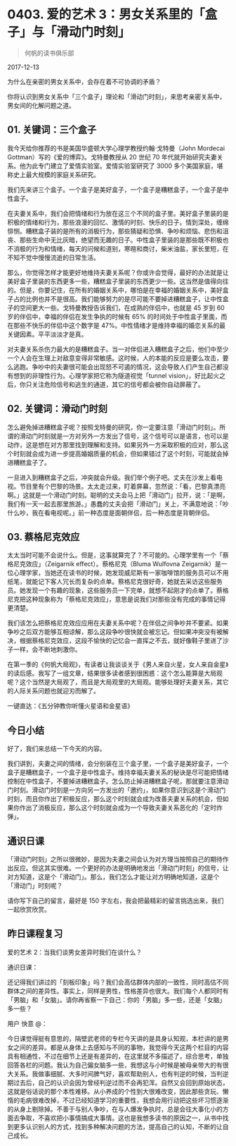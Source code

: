 # 0403. 爱的艺术 3：男女关系里的「盒子」与「滑动门时刻」

> 何帆的读书俱乐部

2017-12-13

为什么在亲密的男女关系中，会存在着不可协调的矛盾？

你将认识到男女关系中「三个盒子」理论和「滑动门时刻」，来思考亲密关系中，男女间的化解问题之道。

## 01. 关键词：三个盒子

我今天给你推荐的书是美国华盛顿大学心理学教授约翰·戈特曼（John Mordecai Gottman）写的《爱的博弈》。戈特曼教授从 20 世纪 70 年代就开始研究夫妻关系。他为此专门建立了爱情实验室。爱情实验室研究了 3000 多个美国家庭，堪称史上最大规模的家庭关系研究。

我们先来讲三个盒子。一个盒子是美好盒子，一个盒子是糟糕盒子，一个盒子是中性盒子。

在夫妻关系中，我们会把情绪和行为放在这三个不同的盒子里。美好盒子里装的是积极的情绪和行为，那些浪漫的回忆、激情的时刻、快乐的日子。情到深处，缠绵悱恻。糟糕盒子装的是所有的消极行为，那些猜疑和恐惧、争吵和烦恼、悲伤和沮丧、那些生命中无比灰暗，绝望而无趣的日子。中性盒子里装的是那些既不积极也不消极的行为和情绪，每天的问候和道别，寒暄和商讨，柴米油盐，家长里短，在不知不觉中慢慢流逝的日常生活。

那么，你觉得怎样才能更好地维持夫妻关系呢？你或许会觉得，最好的办法就是让美好盒子里装的东西更多一些，糟糕盒子里装的东西更少一些。这当然是值得向往的。但是，你要记住，在所有的婚姻关系中，哪怕是在幸福的婚姻关系中，美好盒子占的比例也并不是很高。我们能够努力的是尽可能不要掉进糟糕盒子，让中性盒子的空间更大一些。戈特曼教授告诉我们，在成熟的伴侣中，也就是 45 岁到 60 岁的伴侣中，幸福的伴侣在发生争执的时候有 65% 的时间处于中性盒子里面，而在那些不快乐的伴侣中这个数字是 47%。中性情绪才是维持幸福的婚恋关系的最关键因素。平平淡淡才是真。

对夫妻关系杀伤力最大的是糟糕盒子。当一对伴侣进入糟糕盒子之后，他们中至少一个人会在生理上对敌意变得非常敏感。这时候，人的本能的反应是要么攻击，要么逃跑。争吵中的夫妻很可能会出现怒不可遏的情况，这会导致人们产生自己都没有想到的非理性行为。心理学家把它称为隧道视觉「tunnel vision」，好比起火之后，你只关注危险信号和逃生的通道，其它的信号都会被你自动屏蔽了。

## 02. 关键词：滑动门时刻

怎么避免掉进糟糕盒子呢？按照戈特曼的研究，你一定要注意「滑动门时刻」。所谓的滑动门时刻就是一方对另外一方发出了信号，这个信号可以是语言，也可以是动作，这是想在对方那里找到理解和支持。如果另外一方采取积极的应对，那么这个时刻就会成为进一步提高婚姻质量的机会，但如果错过了这个时刻，可能就会掉进糟糕盒子了。

一旦进入到糟糕盒子之后，冲突就会升级。我们举个例子吧。丈夫在沙发上看电视。节目里有个巴黎的场景。太太走过来，盯着屏幕，忽然说：「看，巴黎真漂亮啊。」这就是一个滑动门时刻。聪明的丈夫会马上把「滑动门」拉开，说：「是啊，我们有一天一起去那里旅游。」愚蠢的丈夫会把「滑动门」关上，不满意地说：「吵什么吵，我在看电视呢。」前一种态度是面朝伴侣，后一种态度是背朝伴侣。

## 03. 蔡格尼克效应

太太当时可能不会说什么。但是，这事就算完了？不可能的。心理学里有一个「蔡格尼克效应」（Zeigarnik effect）。蔡格尼克（Bluma Wulfovna Zeigarnik）是一位心理学家，当她还在读书的时候，她发现威尼斯有一家咖啡馆的服务员可以不用纸笔，就能记下客人冗长而复杂的点单。蔡格尼克很好奇，她就去采访这些服务员。她发现一个有趣的现象，这些服务员一下完单，就想不起刚才的点单了。蔡格尼克把这种现象称为「蔡格尼克效应」，意思是说我们对那些没有完成的事情记得更清楚。

我们该怎么把蔡格尼克效应应用在夫妻关系中呢？在伴侣之间争吵并不要紧。如果争吵之后双方能够互相谅解，那么这段争吵很快就会被忘记。但如果冲突没有被解决，根据蔡格尼克效应，这段不愉快的记忆会一直挥之不去，就好像鞋子里进了沙子一样，会不断地刺激你。

在第一季的《何帆大局观》，有读者让我谈谈关于《男人来自火星，女人来自金星》的读后感。我写了一组文章，结果很多读者感到很困惑：这个怎么能算是大局观呢？这个当然是大局观了，而且是大局观里的大局观。能够处理好夫妻关系，其它的人际关系问题也就迎刃而解了。

一键直达：《五分钟教你听懂火星语和金星语》

## 今日小结

好了，我们来总结一下今天的内容。

我们讲到，夫妻之间的情绪，会分别装在三个盒子里，一个盒子是美好盒子，一个盒子是糟糕盒子，一个盒子是中性盒子。维持幸福夫妻关系的秘诀是尽可能把情绪控制在中性盒子，不要掉进糟糕盒子。怎么防止掉进糟糕盒子呢，那就要注意滑动门时刻。滑动门时刻是一方向另一方发出的「邀约」，如果你意识到这是个滑动门时刻，而且你作出了积极反应，那么这个时刻就会成为改善夫妻关系的机会，但如果你作出了消极反应，那么这个时刻就会成为一个导致夫妻关系恶化的「定时炸弹」。

## 通识日课

「滑动门时刻」之所以很微妙，是因为夫妻之间会认为对方理当按照自己的期待作出反应。但这其实很难。一个更好的办法是明确地发出「滑动门时刻」的信号，让对方知道，这是个「滑动门」。那么，我们怎么才能让对方明确地知道，这是个「滑动门」时刻呢？

请你写下自己的留言，最好是 150 字左右，我会把最精彩的留言挑选出来，我们一起欣赏欣赏。

## 昨日课程复习

爱的艺术 2：当我们谈男女差异时我们在谈什么？

通识日课：

还记得我们讲过的「刻板印象」吗？我们会高估群体内部的一致性，同时高估不同群体之间的差异性。事实上，同样是男性，性格差异也很大。我们每个人都同时有「男脑」和「女脑」。请你再省察一下自己：你的「男脑」多一些，还是「女脑」多一些？

用户 快意 @：

今日课觉得挺有意思的，隔壁武老师的专栏今天讲的是具身认知观，本栏讲的是男女之间的差异。都是从身体上去感知与不同的事物，我觉得今天这两个栏目的内容具有相通性，不过在细节上还是有差异的，在这里就不多描述了，综合思考，单独回答各栏的问题。我认为自己偏女脑多一些，我想这与小时候是被母亲带大的有很大关系。我做事细腻、大多时间脾气好，喜欢帮助别人，也有判逆的时候，当判逆期过去后，自己的认识会因为曾经判逆过而不会再犯浑。自然又会回到原始状态，这就是俗话说的那个本性难移。从小养成的个性到大很难改变，因此那些贪玩、懒惰的毛病很难改掉，不过已经知道学习的重要性，我想会用行动把这些坏习惯逐渐的从身上剔除掉。不善于与别人争吵，在与人爆发争执时，总是会往大事化小的方面去争取，不喜欢把小事情搞成大事情。这也是我想多读书的原因之一，从书中找到更多认识别人的方式，找到多种解决问题的方法，提高自己的认知，不断的让自己成长。

